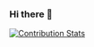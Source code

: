 ### Hi there 👋
<!-- [![Anurag's GitHub stats](https://github-readme-stats.vercel.app/api?username=terrorawm)](https://github.com/anuraghazra/github-readme-stats) -->
[![Contribution Stats](https://github-contribution-stats.vercel.app/api/?username=terrorawm)](https://github.com/LordDashMe/github-contribution-stats/)
<!--
**TerrorAWM/TerrorAWM** is a ✨ _special_ ✨ repository because its `README.md` (this file) appears on your GitHub profile.

Here are some ideas to get you started:

- 🔭 I’m currently working on ...
- 🌱 I’m currently learning ...
- 👯 I’m looking to collaborate on ...
- 🤔 I’m looking for help with ...
- 💬 Ask me about ...
- 📫 How to reach me: ...
- 😄 Pronouns: ...
- ⚡ Fun fact: ...
-->
